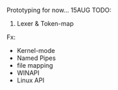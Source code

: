 Prototyping for now...
15AUG
TODO:
1. Lexer & Token-map

Fx:
- Kernel-mode
- Named Pipes
- file mapping
- WINAPI
- Linux API
